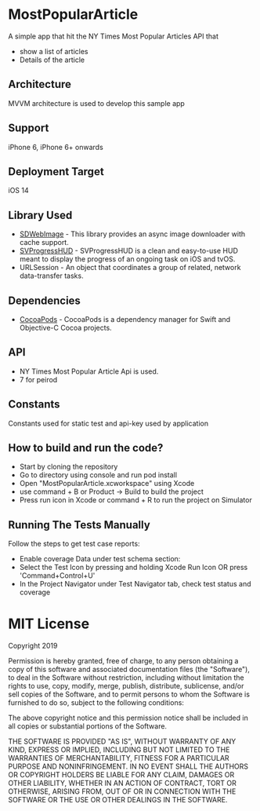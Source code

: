 # MostPopularArticle

A simple app that hit the NY Times Most Popular Articles API that 
*  show a list of articles
*  Details of the article


## Architecture

MVVM architecture is used to develop this sample app


## Support

iPhone 6, iPhone 6+ onwards


## Deployment Target

iOS 14

## Library Used

* [SDWebImage](https://github.com/SDWebImage/SDWebImage) - This library provides an async image downloader with cache support.
* [SVProgressHUD](https://github.com/SVProgressHUD/SVProgressHUD) - SVProgressHUD is a clean and easy-to-use HUD meant to display the progress of an ongoing task on iOS and tvOS.
* URLSession - An object that coordinates a group of related, network data-transfer tasks.


## Dependencies

- [CocoaPods](https://cocoapods.org/) - CocoaPods is a dependency manager for Swift and Objective-C Cocoa projects.


## API
* NY Times Most Popular Article Api is used.
* 7 for peirod


## Constants
Constants used for static test and api-key used by application


## How to build and run the code?

* Start by cloning the repository
* Go to directory using console and run pod install
* Open "MostPopularArticle.xcworkspace" using Xcode 
* use command + B or Product -> Build to build the project
* Press run icon in Xcode or command + R to run the project on Simulator


## Running The Tests Manually 

Follow the steps to get test case reports:
* Enable coverage Data under test schema section:
* Select the Test Icon by pressing and holding Xcode Run Icon OR press 'Command+Control+U'
* In the Project Navigator under Test Navigator tab, check test status and coverage 


# MIT License

Copyright 2019

Permission is hereby granted, free of charge, to any person obtaining a copy of this software and associated documentation files (the "Software"), to deal in the Software without restriction, including without limitation the rights to use, copy, modify, merge, publish, distribute, sublicense, and/or sell copies of the Software, and to permit persons to whom the Software is furnished to do so, subject to the following conditions:

The above copyright notice and this permission notice shall be included in all copies or substantial portions of the Software.

THE SOFTWARE IS PROVIDED "AS IS", WITHOUT WARRANTY OF ANY KIND, EXPRESS OR IMPLIED, INCLUDING BUT NOT LIMITED TO THE WARRANTIES OF MERCHANTABILITY, FITNESS FOR A PARTICULAR PURPOSE AND NONINFRINGEMENT. IN NO EVENT SHALL THE AUTHORS OR COPYRIGHT HOLDERS BE LIABLE FOR ANY CLAIM, DAMAGES OR OTHER LIABILITY, WHETHER IN AN ACTION OF CONTRACT, TORT OR OTHERWISE, ARISING FROM, OUT OF OR IN CONNECTION WITH THE SOFTWARE OR THE USE OR OTHER DEALINGS IN THE SOFTWARE.
